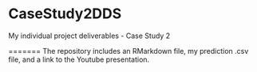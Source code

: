 # CaseStudy2DDS
My individual project deliverables - Case Study 2

=======
The repository includes an RMarkdown file, my prediction .csv file, and a link to the Youtube presentation.
